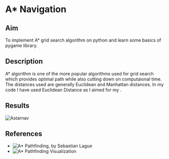 # A* Navigation

## Aim
To implement A* grid search algorithm on python and learn some basics of pygame library.

## Description
A* algorithm is one of the more popular algorithms used for grid search which provides optimal path while also cutting down on computaional time. The distances used are generally Euclidean and Manhattan distances. In my code I have used Euclidean Distance as I aimed  for my .

## Results
![Astarnav](https://user-images.githubusercontent.com/64482413/124706994-d6717880-df15-11eb-9619-c35de038986b.png)



## References 
* ![A* Pathfinding, by Sebastian Lague ](https://www.youtube.com/watch?v=-L-WgKMFuhE)
* ![A* Pathfinding Visualization](https://www.youtube.com/watch?v=JtiK0DOeI4A)
